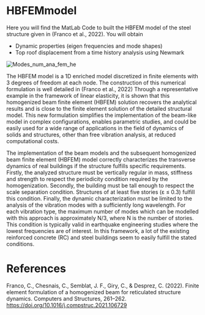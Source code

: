 # HBFEMmodel
Here you will find the MatLab Code to built the HBFEM model of the steel structure given in (Franco et al., 2022). You will obtain
- Dynamic properties (eigen frequencies and mode shapes)
- Top roof displacement from a time history analysis using Newmark

![Modes_num_ana_fem_he](https://user-images.githubusercontent.com/30736872/157275778-f2a449c6-36db-465a-a161-74395c2b4741.svg)

The HBFEM model is a 1D enriched model discretized in finite elements with 3 degrees of freedom at each node. The construction of this numerical formulation is well detailed in (Franco et al., 2022) 
Through a representative example in the framework of linear elasticity, it is shown that this homogenized beam finite element (HBFEM) solution
recovers the analytical results and is close to the finite element solution of the detailed structural model. This new formulation simplifies the implementation of the beam-like model in complex configurations, enables parametric studies, and could be easily used for a wide range of applications in the field of dynamics of solids and structures, other than free vibration analysis, at reduced computational costs.

The implementation of the beam models and the subsequent homogenized beam finite element (HBFEM) model  correctly characterizes the transverse dynamics of real buildings if the structure fulfills specific requirements. Firstly, the analyzed structure must be vertically regular in mass, stiffness and strength to respect the periodicity condition required by the homogenization. Secondly, the building must be tall enough to respect the scale separation condition. Structures of at least five stories (ε ≤ 0.3) fulfill this condition. Finally, the dynamic characterization must be limited to the analysis of the vibration modes with a sufficiently long wavelength. For each vibration type, the maximum number of modes which can be modelled with this approach is approximately N/3, where N is the number of stories. This condition is typically valid in earthquake engineering studies where the lowest frequencies are of interest. In this framework, a lot of the existing reinforced concrete (RC) and steel buildings seem to easily fulfill the stated conditions. 



# References

Franco, C., Chesnais, C., Semblat, J. F., Giry, C., & Desprez, C. (2022). Finite element formulation of a homogenized beam for reticulated structure dynamics. Computers and Structures, 261–262. https://doi.org/10.1016/j.compstruc.2021.106729

